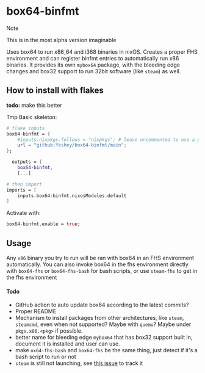 # box64-binfmt
> [!NOTE]  
> This is in the most alpha version imaginable

Uses box64 to run x86_64 and i368 binaries in nixOS. Creates a proper FHS environment and can register binfmt entries to automatically run x86 binaries.
It provides its own `mybox64` package, with the bleeding edge changes and box32 support to run 32bit software (like `steam`) as well.

## How to install with flakes
**todo:** make this better

Tmp Basic skeleton:

```nix
# flake inputs
box64-binfmt = {
    #inputs.nixpkgs.follows = "nixpkgs"; # leave uncommented to use a pinned version of nixpkgs
    url = "github:Yeshey/box64-binfmt/main";
};
```

```nix
  outputs = {
    box64-binfmt,
    [...]
```

```nix
# then import
imports = [
    inputs.box64-binfmt.nixosModules.default
]
```
Activate with:
```nix
box64-binfmt.enable = true;

```

## Usage

Any `x86` binary you try to run will be ran with box64 in an FHS environment automatically. You can also invoke box64 in the fhs environment directly with `box64-fhs` or `box64-fhs-bash` for bash scripts, or use `steam-fhs` to get in the fhs environment

#### Todo
- GitHub action to auto update box64 according to the latest commits?
- Proper README
- Mechanism to install packages from other architectures, like `steam`, `steamcmd`, even when not supported? Maybe with `quemu`? Maybe under `pkgs.x86.<pkg>` if possible.
- better name for bleeding edge `mybox64` that has box32 support built in, document it is installed and user can use.
- make `ox64-fhs-bash` and `box64-fhs` be the same thing, just detect if it's a bash script to run or not
- `steam` is still not launching, see [this issue](https://github.com/ptitSeb/box64/issues/) to track it